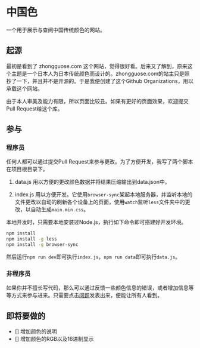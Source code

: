 # 中国色

一个用于展示与查阅中国传统颜色的网站。

## 起源

最初是看到了 zhongguose.com 这个网站，觉得很好看。后来又了解到，原来这个主题是一个日本人为日本传统颜色而设计的。zhongguose.com的站主只是照抄了一下，并且并不是开源的。于是我便创建了这个Github Organizations，用以承载这个网站。

由于本人审美及能力有限，所以页面比较丑。如果有更好的页面效果，欢迎提交Pull Request给这个库。

## 参与

### 程序员

任何人都可以通过提交Pull Request来参与更改。为了方便开发，我写了两个脚本在项目根目录下。

1. data.js 用以方便的更改颜色数据并将结果压缩输出到data.json中。

2. index.js 用以方便开发。它使用`browser-sync`架起本地服务器，并监听本地的文件更改以自动的刷新各个设备上的页面，使用`watch`监听`less`文件夹中的更改，以自动生成`main.min.css`。

本地开发时，只需要本地安装过Node.js，执行如下命令即可搭建好开发环境。

```bash
npm install
npm install -g less
npm install -g browser-sync
```

然后运行`npm run dev`即可执行`index.js`，`npm run data`即可执行`data.js`。

### 非程序员

如果你并不擅长写代码，那么可以通过反馈一些颜色信息的错误，或者增加信息等等方式来参与进来。只需要点击[问题](https://github.com/ChineseColor/ChineseColor.github.io/issues/new)发表出来，便能让所有人看到。

## 即将要做的

- [] 增加颜色的说明
- [] 增加颜色的RGB以及16进制显示
